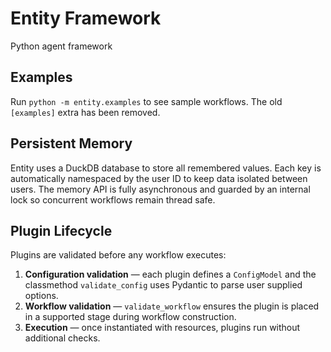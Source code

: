 # Entity Framework
Python agent framework

## Examples
Run `python -m entity.examples` to see sample workflows. The old `[examples]` extra has been removed.

## Persistent Memory

Entity uses a DuckDB database to store all remembered values. Each key is automatically namespaced by the user ID to keep data isolated between users. The memory API is fully asynchronous and guarded by an internal lock so concurrent workflows remain thread safe.

## Plugin Lifecycle

Plugins are validated before any workflow executes:

1. **Configuration validation** &mdash; each plugin defines a `ConfigModel` and
   the classmethod `validate_config` uses Pydantic to parse user supplied
   options.
2. **Workflow validation** &mdash; `validate_workflow` ensures the plugin is
   placed in a supported stage during workflow construction.
3. **Execution** &mdash; once instantiated with resources, plugins run without
   additional checks.
